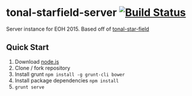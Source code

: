 tonal-starfield-server [![Build Status](https://travis-ci.org/SIGMusic/tonal-starfield-server.svg)](https://travis-ci.org/SIGMusic/tonal-starfield-server)
======================

Server instance for EOH 2015. Based off of [tonal-star-field](https://github.com/scowalt/tonal-star-field)

## Quick Start

1. Download [node.js](http://nodejs.org/)
2. Clone / fork repository
3. Install grunt `npm install -g grunt-cli bower`
4. Install package dependencies `npm install`
5. `grunt serve`
